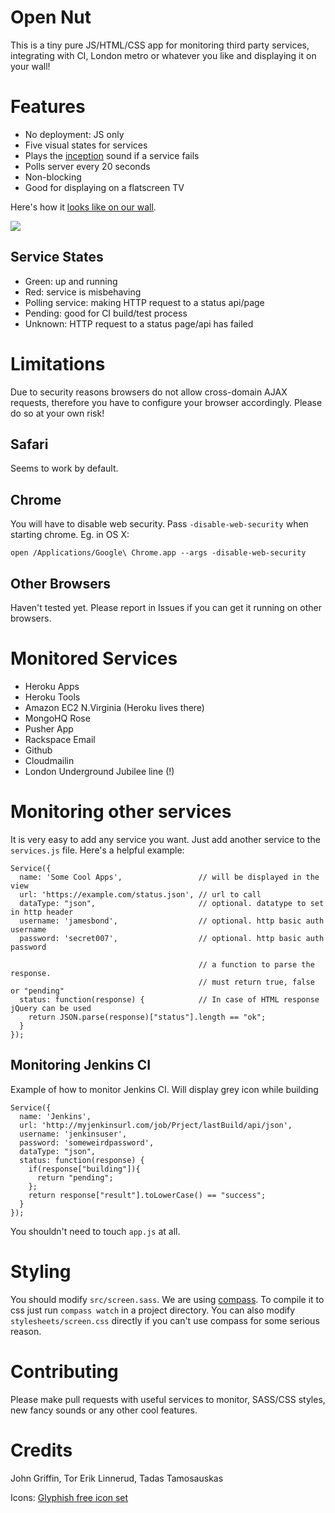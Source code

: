 Open Nut
=================

This is a tiny pure JS/HTML/CSS app for monitoring third party services, integrating with CI, London metro or whatever you like and displaying it on your wall!

Features
========

* No deployment: JS only
* Five visual states for services
* Plays the [inception](http://inception.davepedu.com/) sound if a service fails
* Polls server every 20 seconds
* Non-blocking
* Good for displaying on a flatscreen TV

Here's how it [looks like on our wall](http://alphadev.tumblr.com/post/7651471438/hazel-is-a-rails-monitoring-app-which-keeps-an-eye).

<img src="http://i.imgur.com/U8nTW.png?6291"/>

Service States
--------------

* Green: up and running
* Red: service is misbehaving
* Polling service: making HTTP request to a status api/page
* Pending: good for CI build/test process
* Unknown: HTTP request to a status page/api has failed

Limitations
==========

Due to security reasons browsers do not allow cross-domain AJAX requests, therefore you have to configure your browser accordingly. Please do so at your own risk!

Safari
------

Seems to work by default.

Chrome
------

You will have to disable web security. Pass `-disable-web-security` when starting chrome.
Eg. in OS X:

    open /Applications/Google\ Chrome.app --args -disable-web-security

Other Browsers
--------------

Haven't tested yet. Please report in Issues if you can get it running on other browsers.

Monitored Services
==================

* Heroku Apps
* Heroku Tools
* Amazon EC2 N.Virginia (Heroku lives there)
* MongoHQ Rose
* Pusher App
* Rackspace Email
* Github
* Cloudmailin
* London Underground Jubilee line (!)

Monitoring other services
=========================

It is very easy to add any service you want. Just add another service to the `services.js` file. Here's a helpful example:

    Service({
      name: 'Some Cool Apps',                 // will be displayed in the view
      url: 'https://example.com/status.json', // url to call
      dataType: "json",                       // optional. datatype to set in http header
      username: 'jamesbond',                  // optional. http basic auth username
      password: 'secret007',                  // optional. http basic auth password

                                              // a function to parse the response.
                                              // must return true, false or "pending"
      status: function(response) {            // In case of HTML response jQuery can be used
        return JSON.parse(response)["status"].length == "ok";
      }
    });

Monitoring Jenkins CI
----------------------

Example of how to monitor Jenkins CI. Will display grey icon while building

    Service({
      name: 'Jenkins',
      url: 'http://myjenkinsurl.com/job/Prject/lastBuild/api/json',
      username: 'jenkinsuser',
      password: 'someweirdpassword',
      dataType: "json",
      status: function(response) {
        if(response["building"]){
          return "pending";
        };
        return response["result"].toLowerCase() == "success";
      }
    });

You shouldn't need to touch `app.js` at all.

Styling
=======

You should modify `src/screen.sass`. We are using [compass](https://github.com/chriseppstein/compass). To compile it to css just run `compass watch` in a project directory. You can also modify `stylesheets/screen.css` directly if you can't use compass for some serious reason.

Contributing
============

Please make pull requests with useful services to monitor, SASS/CSS styles, new fancy sounds or any other cool features.

Credits
=======

John Griffin, Tor Erik Linnerud, Tadas Tamosauskas

Icons: [Glyphish free icon set](http://glyphish.com/)